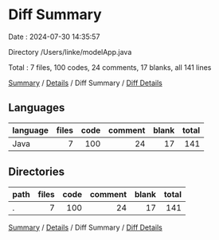 # Diff Summary

Date : 2024-07-30 14:35:57

Directory /Users/linke/modelApp.java

Total : 7 files,  100 codes, 24 comments, 17 blanks, all 141 lines

[Summary](results.md) / [Details](details.md) / Diff Summary / [Diff Details](diff-details.md)

## Languages
| language | files | code | comment | blank | total |
| :--- | ---: | ---: | ---: | ---: | ---: |
| Java | 7 | 100 | 24 | 17 | 141 |

## Directories
| path | files | code | comment | blank | total |
| :--- | ---: | ---: | ---: | ---: | ---: |
| . | 7 | 100 | 24 | 17 | 141 |

[Summary](results.md) / [Details](details.md) / Diff Summary / [Diff Details](diff-details.md)
